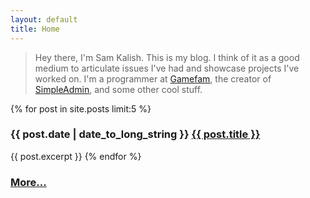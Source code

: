 ```yaml
---
layout: default
title: Home
---
```


> Hey there, I'm Sam Kalish. This is my blog. I think of it as a good medium to articulate issues I've had and showcase projects I've worked on.
> I'm a programmer at [Gamefam](https://gamefam.com/), the creator of [SimpleAdmin](https://github.com/crywink/SimpleAdmin), and some other cool stuff.

{% for post in site.posts limit:5 %}
### {{ post.date | date_to_long_string }} <a href="{{ post.url }}">{{ post.title }}</a>
{{ post.excerpt }}
{% endfor %}

### [More...](/archives/)
